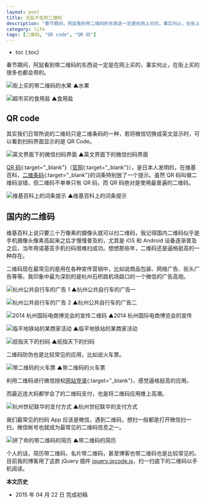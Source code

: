 ```yaml
---
layout: post
title: 无处不在的二维码
description: "春节期间，阿鼠看到带二维码的东西说一定是在网上买的，事实何止，在街上买的很多也都会带的。"
category: life
tags: [二维码, "QR code", "QR 码"]
---
```


* toc
{:toc}

春节期间，阿鼠看到带二维码的东西说一定是在网上买的，事实何止，在街上买的很多也都会带的。

![街上买的带二维码的水果]({{site.IMG_PATH}}/qrcode-01.jpg_640)
▲水果

![超市买的食用盐]({{site.IMG_PATH}}/qrcode-02.jpg_640)
▲食用盐

## QR code

其实我们日常所说的二维码只是二维条码的一种，若将微信切换成英文显示时，可以看到扫码界面显示的是 QR Code。

![英文界面下的微信扫码界面]({{site.IMG_PATH}}/qrcode-01.png?imageView2/2/w/360/q/90)
▲英文界面下的微信扫码界面

[QR 码](http://zh.wikipedia.org/wiki/QR%E7%A2%BC){:target="_blank"}（[官网](http://www.qrcode.com/){:target="_blank"}），是日本人发明的，在维基百科，[二维条码](http://zh.wikipedia.org/zh-cn/%E4%BA%8C%E7%B6%AD%E6%A2%9D%E7%A2%BC){:target="_blank"}的词条特别放了一个提示。虽然 QR 码叫做二维码没错，但二维码不单单只有 QR 码，而 QR 码绝对是使用最普遍的二维码。

![维基百科上的词条提示]({{site.IMG_PATH}}/qrcode-02.png_640)
▲维基百科上的词条提示

## 国内的二维码

维基百科上说只要三十万像素的摄像头就可以扫二维码，我记得国内二维码似乎是手机摄像头像素高起来之后才慢慢普及的，尤其是 iOS 和 Android 设备逐渐普及之后，当年用诺基亚手机扫码很难扫成功。想想那些年，二维码还是逼格挺高的一种存在。

二维码现在最常见的是用在各种宣传营销中，比如说商品包装、网络广告、街头广告等等。我印象中最为深刻的是杭州石桥路机场路口的一个微信的广告高炮。

![杭州公共自行车的广告 1]({{site.IMG_PATH}}/qrcode-03.jpg_640)
▲杭州公共自行车的广告一

![杭州公共自行车的广告 2]({{site.IMG_PATH}}/qrcode-04.jpg_640)
▲杭州公共自行车的广告二

![2014 杭州国际电商博览会的宣传二维码]({{site.IMG_PATH}}/qrcode-05.jpg_640)
▲2014 杭州国际电商博览会的宣传

![临平地铁站的某商家活动]({{site.IMG_PATH}}/qrcode-06.jpg_640)
▲临平地铁站的某商家活动

![纸指天下的扫码]({{site.IMG_PATH}}/qrcode-07.jpg_640)
▲纸指天下的扫码


二维码防伪也是比较常见的应用，比如说火车票。

![带二维码的火车票]({{site.IMG_PATH}}/qrcode-08.jpg_640)
▲带二维码的火车票

利用二维码进行微信授权[网站登录](https://open.weixin.qq.com/cgi-bin/showdocument?action=doc&id=open1419316505&t=0.7904157447748448){:target="_blank"}，感觉逼格挺高的应用。

而最近连大妈都学会了的二维码支付，也是将二维码应用推上高潮。

![杭州世纪联华的支付方式]({{site.IMG_PATH}}/qrcode-09.jpg_640)
▲杭州世纪联华的支付方式

我们最常见的扫码 App 应该是微信，遇到二维码，想扫一般都是打开微信扫一扫，微信帐号也就成为最常见的二维码信息之一。

![拼了命的带二维码的简历]({{site.IMG_PATH}}/qrcode-10.jpg_640)
▲带二维码的简历

个人的话，简历带二维码，名片带二维码，甚至博客也带二维码也是比较常见的。目前我的博客用了这款 jQuery 插件 [jquery.qrcode.js](http://jeromeetienne.github.io/jquery-qrcode/)，扫一扫底下的二维码以手机阅读。

**本文历史**

* 2015 年 04 月 22 日 完成初稿
